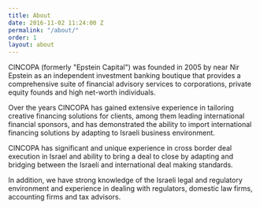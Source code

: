 ```yaml
---
title: About
date: 2016-11-02 11:24:00 Z
permalink: "/about/"
order: 1
layout: about
---
```


CINCOPA (formerly "Epstein Capital") was founded in 2005 by near Nir Epstein as an independent investment banking boutique that provides a comprehensive suite of financial advisory services to corporations, private equity founds and high net-worth individuals.




Over the years CINCOPA has gained extensive experience in tailoring creative financing solutions for clients, among them leading international financial sponsors, and has demonstrated the ability to import international financing solutions by adapting to Israeli business environment.




CINCOPA has significant and unique experience in cross border deal execution in Israel and ability to bring a deal to close by adapting and bridging between the Israeli and international deal making standards.




In addition, we have strong knowledge of the Israeli legal and regulatory environment and experience in dealing with regulators, domestic law firms, accounting firms and tax advisors.     